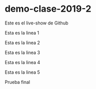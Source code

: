 # demo-clase-2019-2
Este es el live-show de Github

Esta es la linea 1

Esta es la linea 2

Esta es la linea 3

Esta es la linea 4

Esta es la linea 5

Prueba final
